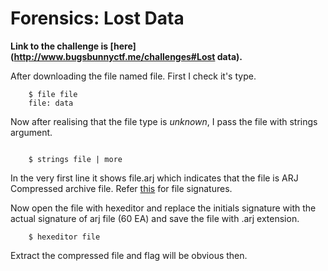 # Forensics: Lost Data

**Link to the challenge is [here](http://www.bugsbunnyctf.me/challenges#Lost data).**

After downloading the file named file. First I check it's type.

```
	$ file file
	file: data

```

Now after realising that the file type is *unknown*, I pass the file with strings argument.

```

	$ strings file | more

```

In the very first line it shows file.arj which indicates that the file is ARJ Compressed archive file. Refer [this](http://www.garykessler.net/library/file_sigs.html) for file signatures.

Now open the file with hexeditor and replace the initials signature with the actual signature of arj file (60 EA) and save the file with .arj extension.

```
	$ hexeditor file

```

Extract the compressed file and flag will be obvious then.

